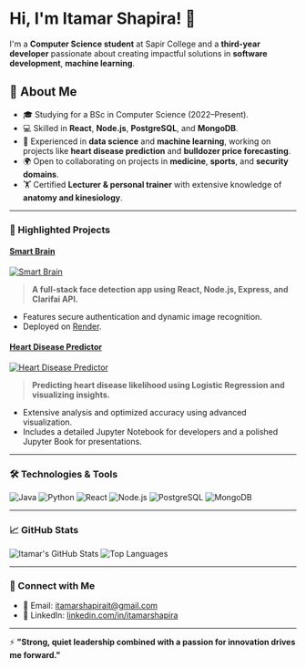 # Hi, I'm Itamar Shapira! 👋

I'm a **Computer Science student** at Sapir College and a **third-year developer** passionate about creating impactful solutions in **software development**, **machine learning**. 

## 🚀 About Me
- 🎓 Studying for a BSc in Computer Science (2022–Present).
- 💻 Skilled in **React**, **Node.js**, **PostgreSQL**, and **MongoDB**.
- 🔬 Experienced in **data science** and **machine learning**, working on projects like **heart disease prediction** and **bulldozer price forecasting**.
- 🌍 Open to collaborating on projects in **medicine**, **sports**, and **security domains**.
- 🏋️ Certified **Lecturer & personal trainer** with extensive knowledge of **anatomy and kinesiology**.

---

### 🌟 Highlighted Projects

#### [Smart Brain](https://github.com/itamarshapira/smartBrain) 
[![Smart Brain](https://img.shields.io/badge/Smart%20Brain-Face%20Detection-blue)](https://github.com/itamarshapira/smartBrain)
> **A full-stack face detection app using React, Node.js, Express, and Clarifai API.**
- Features secure authentication and dynamic image recognition.
- Deployed on [Render](https://smartbrain-backend-6y14.onrender.com).

#### [Heart Disease Predictor](https://github.com/itamarshapira/heart-disease-book)
 [![Heart Disease Predictor](https://img.shields.io/badge/Heart%20Disease%20Predictor-ML-orange)](https://github.com/itamarshapira/heart-disease)
> **Predicting heart disease likelihood using Logistic Regression and visualizing insights.**
- Extensive analysis and optimized accuracy using advanced visualization.
- Includes a detailed Jupyter Notebook for developers and a polished Jupyter Book for presentations.

---

### 🛠️ Technologies & Tools
![Java](https://img.shields.io/badge/Java-ED8B00?style=for-the-badge&logo=java&logoColor=white)
![Python](https://img.shields.io/badge/Python-3776AB?style=for-the-badge&logo=python&logoColor=white)
![React](https://img.shields.io/badge/React-20232A?style=for-the-badge&logo=react&logoColor=61DAFB)
![Node.js](https://img.shields.io/badge/Node.js-43853D?style=for-the-badge&logo=node.js&logoColor=white)
![PostgreSQL](https://img.shields.io/badge/PostgreSQL-316192?style=for-the-badge&logo=postgresql&logoColor=white)
![MongoDB](https://img.shields.io/badge/MongoDB-4EA94B?style=for-the-badge&logo=mongodb&logoColor=white)

---

### 📈 GitHub Stats
![Itamar's GitHub Stats](https://github-readme-stats.vercel.app/api?username=itamarshapira&show_icons=true&theme=radical)
![Top Languages](https://github-readme-stats.vercel.app/api/top-langs/?username=itamarshapira&layout=compact&theme=radical)

---

### 💬 Connect with Me
- 📧 Email: [itamarshapirait@gmail.com](mailto:itamarshapirait@gmail.com)
- 🔗 LinkedIn: [linkedin.com/in/itamarshapira](https://linkedin.com/in/itamarshapira)

---
⚡ **"Strong, quiet leadership combined with a passion for innovation drives me forward."**
<!--
**itamarshapira/itamarshapira** is a ✨ _special_ ✨ repository because its `README.md` (this file) appears on your GitHub profile.

Here are some ideas to get you started:

- 🔭 I’m currently working on ...
- 🌱 I’m currently learning ...
- 👯 I’m looking to collaborate on ...
- 🤔 I’m looking for help with ...
- 💬 Ask me about ...
- 📫 How to reach me: ...
- 😄 Pronouns: ...
- ⚡ Fun fact: ...
-->
